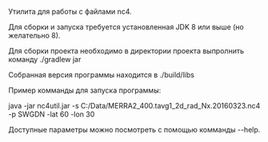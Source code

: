 Утилита для работы с файлами nc4.

Для сборки и запуска требуется установленная JDK 8 или выше (но желательно 8).

Для сборки проекта необходимо в директории проекта выпролнить команду ./gradlew jar

Собранная версия программы находится в ./build/libs

Пример комманды для запуска программы:

java -jar nc4util.jar -s C:/Data/MERRA2_400.tavg1_2d_rad_Nx.20160323.nc4 -p SWGDN -lat 60 -lon 30

Доступные параметры можно посмотреть с помощью комманды --help.